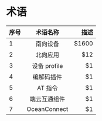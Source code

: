 # 术语

| 序号        | 术语名称        | 描述  |
| ----------- |:-------------:| -----:|
| 1           | 南向设备        | $1600 |
| 2           | 北向应用        |   $12 |
| 3           | 设备 profile    |    $1 |
| 4           | 编解码插件       |    $1 |
| 5           | AT 指令         |    $1 |
| 6           | 端云互通组件     |    $1 |
| 7           | OceanConnect    |    $1 |